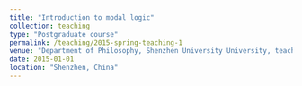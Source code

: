```yaml
---
title: "Introduction to modal logic"
collection: teaching
type: "Postgraduate course"
permalink: /teaching/2015-spring-teaching-1
venue: "Department of Philosophy, Shenzhen University University, teaching assistant"
date: 2015-01-01
location: "Shenzhen, China"
---
```


<!--This is a description of a teaching experience. You can use markdown like any other post.-->

<!-- Heading 1
======

Heading 2
======

Heading 3
====== -->
